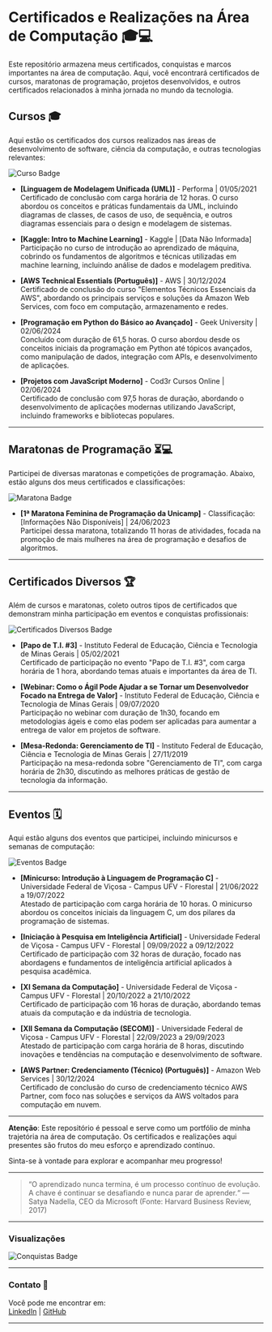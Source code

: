 # Certificados e Realizações na Área de Computação 🎓💻

Este repositório armazena meus certificados, conquistas e marcos importantes na área de computação. Aqui, você encontrará certificados de cursos, maratonas de programação, projetos desenvolvidos, e outros certificados relacionados à minha jornada no mundo da tecnologia.


## Cursos 🎓

Aqui estão os certificados dos cursos realizados nas áreas de desenvolvimento de software, ciência da computação, e outras tecnologias relevantes:

![Curso Badge](https://img.shields.io/badge/Cursos-Realizados-blue)

- **[Linguagem de Modelagem Unificada (UML)]** - Performa | 01/05/2021  
  Certificado de conclusão com carga horária de 12 horas. O curso abordou os conceitos e práticas fundamentais da UML, incluindo diagramas de classes, de casos de uso, de sequência, e outros diagramas essenciais para o design e modelagem de sistemas.

- **[Kaggle: Intro to Machine Learning]** - Kaggle | [Data Não Informada]  
  Participação no curso de introdução ao aprendizado de máquina, cobrindo os fundamentos de algoritmos e técnicas utilizadas em machine learning, incluindo análise de dados e modelagem preditiva.

- **[AWS Technical Essentials (Português)]** - AWS | 30/12/2024  
  Certificado de conclusão do curso "Elementos Técnicos Essenciais da AWS", abordando os principais serviços e soluções da Amazon Web Services, com foco em computação, armazenamento e redes.

- **[Programação em Python do Básico ao Avançado]** - Geek University | 02/06/2024  
  Concluído com duração de 61,5 horas. O curso abordou desde os conceitos iniciais da programação em Python até tópicos avançados, como manipulação de dados, integração com APIs, e desenvolvimento de aplicações.

- **[Projetos com JavaScript Moderno]** - Cod3r Cursos Online | 02/06/2024  
  Certificado de conclusão com 97,5 horas de duração, abordando o desenvolvimento de aplicações modernas utilizando JavaScript, incluindo frameworks e bibliotecas populares.

---

## Maratonas de Programação ⏳💻

Participei de diversas maratonas e competições de programação. Abaixo, estão alguns dos meus certificados e classificações:

![Maratona Badge](https://img.shields.io/badge/Maratonas-Programação-green)

- **[1ª Maratona Feminina de Programação da Unicamp]** - Classificação: [Informações Não Disponíveis] | 24/06/2023  
  Participei dessa maratona, totalizando 11 horas de atividades, focada na promoção de mais mulheres na área de programação e desafios de algoritmos.

---

## Certificados Diversos 🏆

Além de cursos e maratonas, coleto outros tipos de certificados que demonstram minha participação em eventos e conquistas profissionais:

![Certificados Diversos Badge](https://img.shields.io/badge/Certificados-Diversos-yellow)

- **[Papo de T.I. #3]** - Instituto Federal de Educação, Ciência e Tecnologia de Minas Gerais | 05/02/2021  
  Certificado de participação no evento "Papo de T.I. #3", com carga horária de 1 hora, abordando temas atuais e importantes da área de TI.

- **[Webinar: Como o Ágil Pode Ajudar a se Tornar um Desenvolvedor Focado na Entrega de Valor]** - Instituto Federal de Educação, Ciência e Tecnologia de Minas Gerais | 09/07/2020  
  Participação no webinar com duração de 1h30, focando em metodologias ágeis e como elas podem ser aplicadas para aumentar a entrega de valor em projetos de software.

- **[Mesa-Redonda: Gerenciamento de TI]** - Instituto Federal de Educação, Ciência e Tecnologia de Minas Gerais | 27/11/2019  
  Participação na mesa-redonda sobre "Gerenciamento de TI", com carga horária de 2h30, discutindo as melhores práticas de gestão de tecnologia da informação.

---

## Eventos 🗓️

Aqui estão alguns dos eventos que participei, incluindo minicursos e semanas de computação:

![Eventos Badge](https://img.shields.io/badge/Eventos-Participei-orange)

- **[Minicurso: Introdução à Linguagem de Programação C]** - Universidade Federal de Viçosa - Campus UFV - Florestal | 21/06/2022 a 19/07/2022  
  Atestado de participação com carga horária de 10 horas. O minicurso abordou os conceitos iniciais da linguagem C, um dos pilares da programação de sistemas.

- **[Iniciação à Pesquisa em Inteligência Artificial]** - Universidade Federal de Viçosa - Campus UFV - Florestal | 09/09/2022 a 09/12/2022  
  Certificado de participação com 32 horas de duração, focado nas abordagens e fundamentos de inteligência artificial aplicados à pesquisa acadêmica.

- **[XI Semana da Computação]** - Universidade Federal de Viçosa - Campus UFV - Florestal | 20/10/2022 a 21/10/2022  
  Certificado de participação com 16 horas de duração, abordando temas atuais da computação e da indústria de tecnologia.

- **[XII Semana da Computação (SECOM)]** - Universidade Federal de Viçosa - Campus UFV - Florestal | 22/09/2023 a 29/09/2023  
  Atestado de participação com carga horária de 8 horas, discutindo inovações e tendências na computação e desenvolvimento de software.

- **[AWS Partner: Credenciamento (Técnico) (Português)]** - Amazon Web Services | 30/12/2024  
  Certificado de conclusão do curso de credenciamento técnico AWS Partner, com foco nas soluções e serviços da AWS voltados para computação em nuvem.

---

**Atenção**: Este repositório é pessoal e serve como um portfólio de minha trajetória na área de computação. Os certificados e realizações aqui presentes são frutos do meu esforço e aprendizado contínuo.

Sinta-se à vontade para explorar e acompanhar meu progresso!

---

> “O aprendizado nunca termina, é um processo contínuo de evolução. A chave é continuar se desafiando e nunca parar de aprender.“
— Satya Nadella, CEO da Microsoft (Fonte: Harvard Business Review, 2017)

---

### Visualizações

![Conquistas Badge](https://img.shields.io/badge/Conquistas-%F0%9F%94%8D-green)

---

### Contato 📧

Você pode me encontrar em:  
[LinkedIn](https://www.linkedin.com/in/maria-eduarda-de-pinho-braga-558057219/) | [GitHub](https://github.com/Duds04)

---
